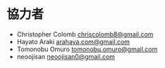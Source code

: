 # 協力者

- Christopher Colomb [chriscolomb8@gmail.com](mailto:chriscolomb8@gmail.com)
- Hayato Araki [arahaya.com@gmail.com](mailto:arahaya.com@gmail.com)
- Tomonobu Omuro [tomonobu.omuro@gmail.com](mailto:tomonobu.omuro@gmail.com)
- neoojisan [neoojisan0@gmail.com](mailto:neoojisan0@gmail.com)
